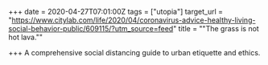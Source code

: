 +++
date = 2020-04-27T07:01:00Z
tags = ["utopia"]
target_url = "https://www.citylab.com/life/2020/04/coronavirus-advice-healthy-living-social-behavior-public/609115/?utm_source=feed"
title = "\"The grass is not hot lava.\""

+++
A comprehensive social distancing guide to urban etiquette and ethics.